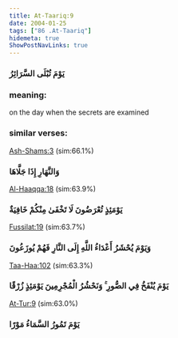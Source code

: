 ```yaml
---
title: At-Taariq:9
date: 2004-01-25
tags: ["86 .At-Taariq"]
hidemeta: true 
ShowPostNavLinks: true 
---
```

### يَوْمَ تُبْلَى السَّرَائِرُ
### meaning: 
on the day when the secrets are examined
### similar verses: 

[Ash-Shams:3](/91/3) (sim:66.1%)

### وَالنَّهَارِ إِذَا جَلَّاهَا

[Al-Haaqqa:18](/69/18) (sim:63.9%)

### يَوْمَئِذٍ تُعْرَضُونَ لَا تَخْفَىٰ مِنْكُمْ خَافِيَةٌ

[Fussilat:19](/41/19) (sim:63.7%)

### وَيَوْمَ يُحْشَرُ أَعْدَاءُ اللَّهِ إِلَى النَّارِ فَهُمْ يُوزَعُونَ

[Taa-Haa:102](/20/102) (sim:63.3%)

### يَوْمَ يُنْفَخُ فِي الصُّورِ ۚ وَنَحْشُرُ الْمُجْرِمِينَ يَوْمَئِذٍ زُرْقًا

[At-Tur:9](/52/9) (sim:63.0%)

### يَوْمَ تَمُورُ السَّمَاءُ مَوْرًا
